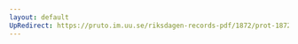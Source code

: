 ```yaml
---
layout: default
UpRedirect: https://pruto.im.uu.se/riksdagen-records-pdf/1872/prot-1872--ak--210/prot-1872--ak--210_020.pdf
---
```

